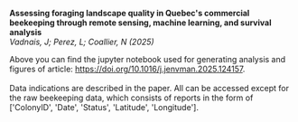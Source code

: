 **Assessing foraging landscape quality in Quebec's commercial beekeeping through remote sensing, machine learning, and survival analysis**
<br>*Vadnais, J; Perez, L; Coallier, N (2025)*

Above you can find the jupyter notebook used for generating analysis and figures of article: https://doi.org/10.1016/j.jenvman.2025.124157.
<br> <br>Data indications are described in the paper. All can be accessed except for the raw beekeeping data, which consists of reports in the form of ['ColonyID', 'Date', 'Status', 'Latitude', 'Longitude'].

